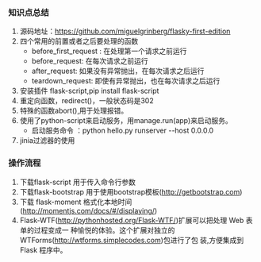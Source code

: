 ### 知识点总结 

1. 源码地址：<https://github.com/miguelgrinberg/flasky-first-edition>
2. 四个常用的前置或者之后要处理的函数
   - before_first_request : 在处理第一个请求之前运行
   - before_request:  在每次请求之前运行
   - after_request:  如果没有异常抛出，在每次请求之后运行
   - teardown_request:  即使有异常抛出，也在每次请求之后运行
3. 安装插件 flask-script,pip install flask-script
4. 重定向函数，redirect()，一般状态码是302
5. 特殊的函数abort(),用于处理报错。
6. 使用了python-script来启动服务，用manage.run(app)来启动服务。
   - 启动服务命令 ：python hello.py runserver --host 0.0.0.0
7. jinia过滤器的使用





### 操作流程

1.  下载flask-script 用于传入命令行参数
2.  下载flask-bootstrap 用于使用bootstrap模板(http://getbootstrap.com)
3.  下载 flask-moment 格式化本地时间(http://momentjs.com/docs/#/displaying/)
4.  Flask-WTF(http://pythonhosted.org/Flask-WTF/)扩展可以把处理 Web 表单的过程变成一
    种愉悦的体验。这个扩展对独立的 WTForms(http://wtforms.simplecodes.com)包进行了包
    装,方便集成到 Flask 程序中。